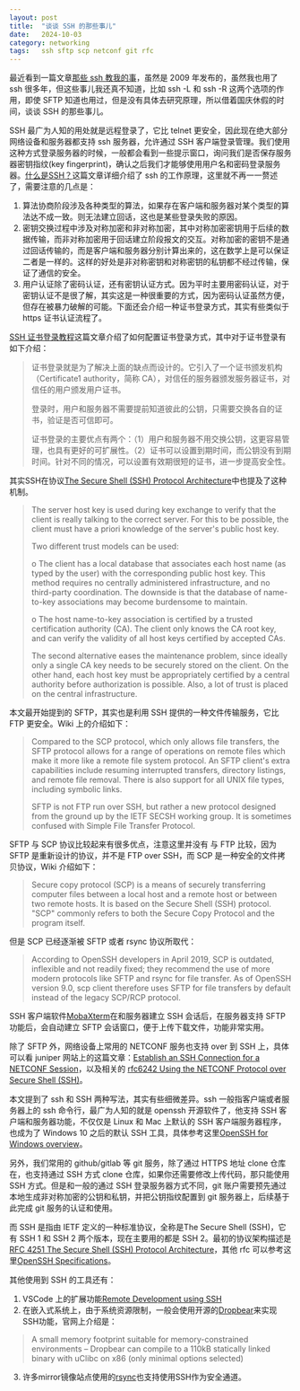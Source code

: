 ```yaml
---
layout: post
title:  "谈谈 SSH 的那些事儿"
date:   2024-10-03
category: networking
tags:   ssh sftp scp netconf git rfc
---
```


最近看到一篇文章[那些 ssh 教我的事](https://yangwenbo.com/articles/ssh-oh-my-god.html)，虽然是 2009 年发布的，虽然我也用了 ssh 很多年，但这些事儿我还真不知道，比如 ssh -L 和 ssh -R 这两个选项的作用，即使 SFTP 知道也用过，但是没有具体去研究原理，所以借着国庆休假的时间，谈谈 SSH 的那些事儿。

SSH 最广为人知的用处就是远程登录了，它比 telnet 更安全，因此现在绝大部分网络设备和服务器都支持 ssh 服务器，允许通过 SSH 客户端登录管理。我们使用这种方式登录服务器的时候，一般都会看到一些提示窗口，询问我们是否保存服务器密钥指纹(key fingerprint)，确认之后我们才能够使用用户名和密码登录服务器。[什么是SSH？](https://info.support.huawei.com/info-finder/encyclopedia/zh/SSH.html)这篇文章详细介绍了 ssh 的工作原理，这里就不再一一赘述了，需要注意的几点是：
1. 算法协商阶段涉及各种类型的算法，如果存在客户端和服务器对某个类型的算法达不成一致。则无法建立回话，这也是某些登录失败的原因。
2. 密钥交换过程中涉及对称加密和非对称加密，其中对称加密密钥用于后续的数据传输，而非对称加密用于回话建立阶段报文的交互。对称加密的密钥不是通过回话传输的，而是客户端和服务器分别计算出来的，这在数学上是可以保证二者是一样的。这样的好处是非对称密钥和对称密钥的私钥都不经过传输，保证了通信的安全。
2. 用户认证除了密码认证，还有密钥认证方式。因为平时主要用密码认证，对于密钥认证不是很了解，其实这是一种很重要的方式，因为密码认证虽然方便，但存在被暴力破解的可能。下面还会介绍一种证书登录方式，其实有些类似于 https 证书认证流程了。

[SSH 证书登录教程](https://www.ruanyifeng.com/blog/2020/07/ssh-certificate.html)这篇文章介绍了如何配置证书登录方式，其中对于证书登录有如下介绍：

> 证书登录就是为了解决上面的缺点而设计的。它引入了一个证书颁发机构（Certificate1 authority，简称 CA），对信任的服务器颁发服务器证书，对信任的用户颁发用户证书。
>
> 登录时，用户和服务器不需要提前知道彼此的公钥，只需要交换各自的证书，验证是否可信即可。
>
> 证书登录的主要优点有两个：（1）用户和服务器不用交换公钥，这更容易管理，也具有更好的可扩展性。（2）证书可以设置到期时间，而公钥没有到期时间。针对不同的情况，可以设置有效期很短的证书，进一步提高安全性。

其实SSH在协议[The Secure Shell (SSH) Protocol Architecture](https://datatracker.ietf.org/doc/html/rfc4251#section-4.1)中也提及了这种机制。

>  The server host key is used during key exchange to verify that the
   client is really talking to the correct server.  For this to be
   possible, the client must have a priori knowledge of the server's
   public host key.
>
>  Two different trust models can be used:
>
>  o  The client has a local database that associates each host name (as
      typed by the user) with the corresponding public host key.  This
      method requires no centrally administered infrastructure, and no third-party coordination.  The downside is that the database of
      name-to-key associations may become burdensome to maintain.
>
>  o  The host name-to-key association is certified by a trusted
      certification authority (CA).  The client only knows the CA root
      key, and can verify the validity of all host keys certified by
      accepted CAs.
>
>  The second alternative eases the maintenance problem, since ideally
   only a single CA key needs to be securely stored on the client.  On
   the other hand, each host key must be appropriately certified by a
   central authority before authorization is possible.  Also, a lot of
   trust is placed on the central infrastructure.

本文最开始提到的 SFTP，其实也是利用 SSH 提供的一种文件传输服务，它比 FTP 更安全。Wiki 上的介绍如下：

> Compared to the SCP protocol, which only allows file transfers, the SFTP protocol allows for a range of operations on remote files which make it more like a remote file system protocol. An SFTP client's extra capabilities include resuming interrupted transfers, directory listings, and remote file removal. There is also support for all UNIX file types, including symbolic links.
>
> SFTP is not FTP run over SSH, but rather a new protocol designed from the ground up by the IETF SECSH working group. It is sometimes confused with Simple File Transfer Protocol.

SFTP 与 SCP 协议比较起来有很多优点，注意这里并没有 与 FTP 比较，因为 SFTP 是重新设计的协议，并不是 FTP over SSH，而 SCP 是一种安全的文件拷贝协议，Wiki 介绍如下：

> Secure copy protocol (SCP) is a means of securely transferring computer files between a local host and a remote host or between two remote hosts. It is based on the Secure Shell (SSH) protocol. "SCP" commonly refers to both the Secure Copy Protocol and the program itself.

但是 SCP 已经逐渐被 SFTP 或者 rsync 协议所取代：

> According to OpenSSH developers in April 2019, SCP is outdated, inflexible and not readily fixed; they recommend the use of more modern protocols like SFTP and rsync for file transfer. As of OpenSSH version 9.0, scp client therefore uses SFTP for file transfers by default instead of the legacy SCP/RCP protocol.

SSH 客户端软件[MobaXterm](https://mobaxterm.mobatek.net)在和服务器建立 SSH 会话后，在服务器支持 SFTP 功能后，会自动建立 SFTP 会话窗口，便于上传下载文件，功能非常实用。

除了 SFTP 外，网络设备上常用的 NETCONF 服务也支持 over 到 SSH 上，具体可以看 juniper 网站上的这篇文章：[Establish an SSH Connection for a NETCONF Session](https://www.juniper.net/documentation/us/en/software/junos/netconf/topics/topic-map/netconf-ssh-connection.html)，以及相关的 [rfc6242 Using the NETCONF Protocol over Secure Shell (SSH)](https://datatracker.ietf.org/doc/html/rfc6242)。

本文提到了 ssh 和 SSH 两种写法，其实有些细微差异。ssh 一般指客户端或者服务器上的 ssh 命令行，最广为人知的就是 openssh 开源软件了，他支持 SSH 客户端和服务器功能，不仅仅是 Linux 和 Mac 上默认的 SSH 客户端服务器程序，也成为了 Windows 10 之后的默认 SSH 工具，具体参考这里[OpenSSH for Windows overview](https://learn.microsoft.com/en-us/windows-server/administration/openssh/openssh-overview)。

另外，我们常用的 github/gitlab 等 git 服务，除了通过 HTTPS 地址 clone 仓库在，也支持通过 SSH 方式 clone 仓库，如果你还需要修改上传代码，那只能使用 SSH 方式。但是和一般的通过 SSH 登录服务器方式不同，git 账户需要预先通过本地生成非对称加密的公钥和私钥，并把公钥指纹配置到 git 服务器上，后续基于此完成 git 服务的认证和使用。

而 SSH 是指由 IETF 定义的一种标准协议，全称是The Secure Shell (SSH)，它有 SSH 1 和 SSH 2 两个版本，现在主要用的都是 SSH 2。最初的协议架构描述是[RFC 4251 The Secure Shell (SSH) Protocol Architecture](https://www.rfc-editor.org/rfc/rfc4251.html)，其他 rfc 可以参考这里[OpenSSH Specifications](https://www.openssh.com/specs.html)。

其他使用到 SSH 的工具还有：
1. VSCode 上的扩展功能[Remote Development using SSH](https://code.visualstudio.com/docs/remote/ssh#_remember-hosts-and-advanced-settings)
2. 在嵌入式系统上，由于系统资源限制，一般会使用开源的[Dropbear](https://matt.ucc.asn.au/dropbear/dropbear.html)来实现SSH功能，官网上介绍是：
> A small memory footprint suitable for memory-constrained environments – Dropbear can compile to a 110kB statically linked binary with uClibc on x86 (only minimal options selected)

3. 许多mirror镜像站点使用的[rsync](https://rsync.samba.org/)也支持使用SSH作为安全通道。